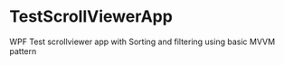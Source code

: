 # TestScrollViewerApp
WPF Test scrollviewer app with Sorting and filtering using basic MVVM pattern
